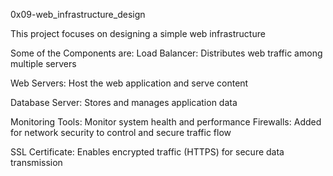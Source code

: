 0x09-web_infrastructure_design

This project focuses on designing a simple  web infrastructure

Some of the Components are:
Load Balancer: Distributes web traffic among multiple servers

Web Servers: Host the web application and serve content

Database Server: Stores and manages application data

Monitoring Tools: Monitor system health and performance
Firewalls: Added for network security to control and secure traffic flow

SSL Certificate: Enables encrypted traffic (HTTPS) for secure data transmission
